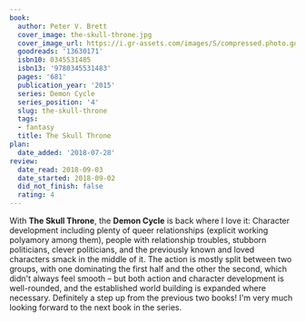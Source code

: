 ```yaml
---
book:
  author: Peter V. Brett
  cover_image: the-skull-throne.jpg
  cover_image_url: https://i.gr-assets.com/images/S/compressed.photo.goodreads.com/books/1408637760l/13630171._SX98_.jpg
  goodreads: '13630171'
  isbn10: 0345531485
  isbn13: '9780345531483'
  pages: '681'
  publication_year: '2015'
  series: Demon Cycle
  series_position: '4'
  slug: the-skull-throne
  tags:
  - fantasy
  title: The Skull Throne
plan:
  date_added: '2018-07-28'
review:
  date_read: 2018-09-03
  date_started: 2018-09-02
  did_not_finish: false
  rating: 4
---
```


With **The Skull Throne**, the **Demon Cycle** is back where I love it: Character development including plenty of queer relationships (explicit working polyamory among them), people with relationship troubles, stubborn politicians, clever politicians, and the previously known and loved characters smack in the middle of it. The action is mostly split between two groups, with one dominating the first half and the other the second, which didn't always feel smooth – but both action and character development is well-rounded, and the established world building is expanded where necessary. Definitely a step up from the previous two books! I'm very much looking forward to the next book in the series.
